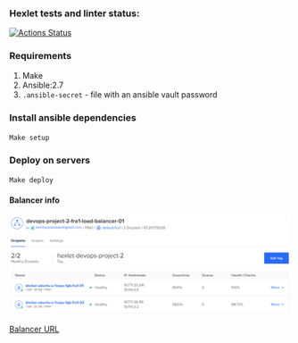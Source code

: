 ### Hexlet tests and linter status:
[![Actions Status](https://github.com/Toomean/devops-for-programmers-project-lvl2/workflows/hexlet-check/badge.svg)](https://github.com/Toomean/devops-for-programmers-project-lvl2/actions)

### Requirements
1. Make
2. Ansible:2.7
3. `.ansible-secret` - file with an ansible vault password

### Install ansible dependencies
`Make setup`

### Deploy on servers
`Make deploy`

#### Balancer info
![Balancer screenshot](https://raw.githubusercontent.com/Toomean/devops-for-programmers-project-lvl2/main/.github/images/balancer.png)

[Balancer URL](https://hexlet.project-2.toomean.com)